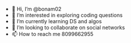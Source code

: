 - 👋 Hi, I’m @bonam02
- 👀 I’m interested in exploring coding questions
- 🌱 I’m currently learning DS and algos
- 💞️ I’m looking to collaborate on social networks
- 📫 How to reach me 8099662955

<!---
bonam02/bonam02 is a ✨ special ✨ repository because its `README.md` (this file) appears on your GitHub profile.
You can click the Preview link to take a look at your changes.
--->
